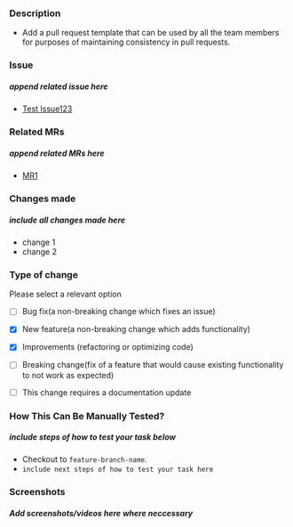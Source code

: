 ### Description
- Add a pull request template that can be used by all the team members for purposes of maintaining consistency in pull requests.

### Issue
##### append related issue here
- [Test Issue123]()

### Related MRs
##### append related MRs here
- [MR1]()


### Changes made
##### include all changes made here
- change 1
- change 2

### Type of change
Please select a relevant option
- [ ] Bug fix(a non-breaking change which fixes an issue)
- [x] New feature(a non-breaking change which adds functionality)
- [x] Improvements (refactoring or optimizing code)
- [ ] Breaking change(fix of a feature that would cause existing functionality to not work as expected)
- [ ] This change requires a documentation update


### How This Can Be Manually Tested?
##### include steps of how to test your task below
- Checkout to `feature-branch-name`.
- `include next steps of how to test your task here`


### Screenshots
##### Add screenshots/videos here where neccessary
